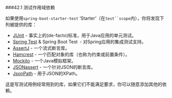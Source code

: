 ###42.1 测试作用域依赖

如果使用`spring-boot-starter-test` ‘Starter’（在`test``scope`内），你将发现下列被提供的库：

- [JUnit](http://junit.org/) - 事实上的(de-facto)标准，用于Java应用的单元测试。
- [Spring Test](https://docs.spring.io/spring/docs/5.0.0.RELEASE/spring-framework-reference/htmlsingle/#integration-testing.html) & Spring Boot Test  - 对Spring应用的集成测试支持。
- [AssertJ](http://joel-costigliola.github.io/assertj/) - 一个流式断言库。
- [Hamcrest](http://hamcrest.org/JavaHamcrest/) - 一个匹配对象的库（也称为约束或前置条件）。
- [Mockito](http://mockito.org/) - 一个Java模拟框架。
- [JSONassert](https://github.com/skyscreamer/JSONassert) - 一个针对JSON的断言库。
- [JsonPath](https://github.com/jayway/JsonPath) - 用于JSON的XPath。

这是写测试用例经常用到的库，如果它们不能满足要求，你可以随意添加其他的依赖。

